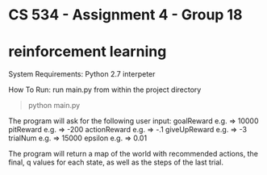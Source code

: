 # CS 534 - Assignment 4 - Group 18
# reinforcement learning

System Requirements:
Python 2.7 interpeter

How To Run:
run main.py from within the project directory
>python main.py

The program will ask for the following user input:
  goalReward e.g. => 10000
  pitReward e.g. => -200
  actionReward e.g. => -.1
  giveUpReward e.g. => -3
  trialNum e.g. => 15000
  epsilon e.g. => 0.01

The program will return a map of the world with recommended actions, the final,
q values for each state, as well as the steps of the last trial.


